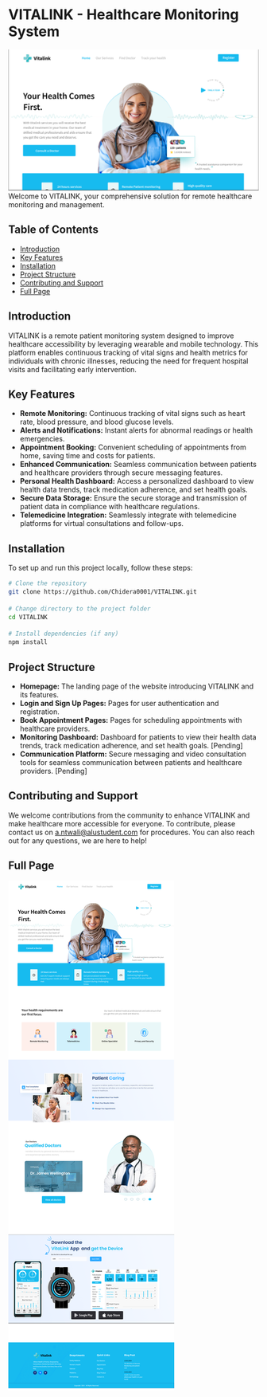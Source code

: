 # VITALINK - Healthcare Monitoring System

![VITALINK website picture](./images/Hero-Section.png)
Welcome to VITALINK, your comprehensive solution for remote healthcare monitoring and management.

## Table of Contents

- [Introduction](#introduction)
- [Key Features](#key-features)
- [Installation](#installation)
- [Project Structure](#project-structure)
- [Contributing and Support](#contributing-and-support)
- [Full Page](#full-page)

## Introduction

VITALINK is a remote patient monitoring system designed to improve healthcare accessibility by leveraging wearable and mobile technology. This platform enables continuous tracking of vital signs and health metrics for individuals with chronic illnesses, reducing the need for frequent hospital visits and facilitating early intervention.

## Key Features

- **Remote Monitoring:** Continuous tracking of vital signs such as heart rate, blood pressure, and blood glucose levels.
- **Alerts and Notifications:** Instant alerts for abnormal readings or health emergencies.
- **Appointment Booking:** Convenient scheduling of appointments from home, saving time and costs for patients.
- **Enhanced Communication:** Seamless communication between patients and healthcare providers through secure messaging features.
- **Personal Health Dashboard:** Access a personalized dashboard to view health data trends, track medication adherence, and set health goals.
- **Secure Data Storage:** Ensure the secure storage and transmission of patient data in compliance with healthcare regulations.
- **Telemedicine Integration:** Seamlessly integrate with telemedicine platforms for virtual consultations and follow-ups.

## Installation

To set up and run this project locally, follow these steps:

```bash
# Clone the repository
git clone https://github.com/Chidera0001/VITALINK.git

# Change directory to the project folder
cd VITALINK

# Install dependencies (if any)
npm install
```

## Project Structure

- **Homepage:** The landing page of the website introducing VITALINK and its features.
- **Login and Sign Up Pages:** Pages for user authentication and registration.
- **Book Appointment Pages:** Pages for scheduling appointments with healthcare providers.
- **Monitoring Dashboard:** Dashboard for patients to view their health data trends, track medication adherence, and set health goals. [Pending]
- **Communication Platform:** Secure messaging and video consultation tools for seamless communication between patients and healthcare providers. [Pending]

## Contributing and Support

We welcome contributions from the community to enhance VITALINK and make healthcare more accessible for everyone. To contribute, please contact us on a.ntwali@alustudent.com for procedures. You can also reach out for any questions, we are here to help!

## Full Page

![VITALINK website picture](./images/Landing-Page.png)
